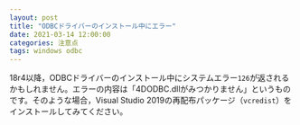 ```yaml
---
layout: post
title: "ODBCドライバーのインストール中にエラー"
date: 2021-03-14 12:00:00
categories: 注意点
tags: windows odbc
---
```


18r4以降，ODBCドライバーのインストール中にシステムエラー`126`が返されるかもしれません。エラーの内容は「4DODBC.dllがみつかりません」というものです。そのような場合，Visual Studio 2019の再配布パッケージ（`vcredist`）をインストールしてみてください。
